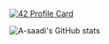 
[![42 Profile Card](https://1337-readme.vercel.app/api/profile?cursus=42cursus&login=asaadi)](https://github.com/mohouyizme/1337-readme)

![A-saadi's GitHub stats](https://github-readme-stats.vercel.app/api?username=a-saadi)
